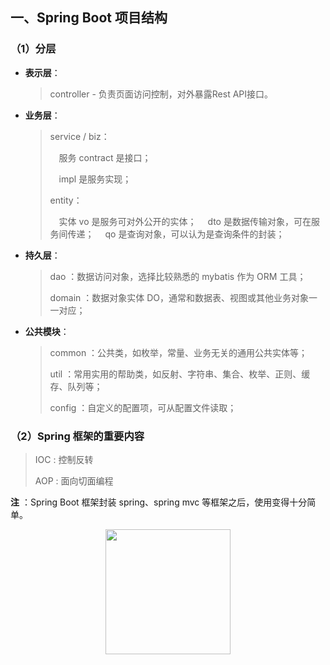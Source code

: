 ## 一、Spring Boot 项目结构

### （1）分层

- **表示层**：

  > controller - 负责页面访问控制，对外暴露Rest API接口。

- **业务层**：

  > service / biz：
  >
  > &emsp;服务 contract 是接口；
  >
  > &emsp;impl 是服务实现；
  >
  > entity：
  >
  > &emsp;实体 vo 是服务可对外公开的实体；
  > &emsp;dto 是数据传输对象，可在服务间传递；
  > &emsp;qo 是查询对象，可以认为是查询条件的封装；

- **持久层**：

  > dao ：数据访问对象，选择比较熟悉的 mybatis 作为 ORM 工具；
  >
  > domain ：数据对象实体 DO，通常和数据表、视图或其他业务对象一一对应；

- **公共模块**：

  > common ：公共类，如枚举，常量、业务无关的通用公共实体等；
  >
  > util ：常用实用的帮助类，如反射、字符串、集合、枚举、正则、缓存、队列等；
  >
  > config ：自定义的配置项，可从配置文件读取；

### （2）Spring 框架的重要内容

> IOC : 控制反转
>
> AOP : 面向切面编程

**注** ：Spring Boot 框架封装 spring、spring mvc 等框架之后，使用变得十分简单。

<div align="center"> <img  src="https://gitee.com/MartinHub/MartinHub-notes/raw/master/images/weixin.png" width="200"/> </div>